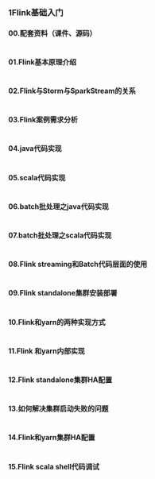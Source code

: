 ### 1Flink基础入门
#### 00.配套资料（课件、源码）
```java

```
#### 01.Flink基本原理介绍		
```java

```
#### 02.Flink与Storm与SparkStream的关系		
```java

```
#### 03.Flink案例需求分析		
```java

```
#### 04.java代码实现		
```java

```
#### 05.scala代码实现		
```java

```
#### 06.batch批处理之java代码实现		
```java

```
#### 07.batch批处理之scala代码实现		
```java

```
#### 08.Flink streaming和Batch代码层面的使用		
```java

```
#### 09.Flink standalone集群安装部署		
```java

```
#### 10.Flink和yarn的两种实现方式		
```java

```
#### 11.Flink 和yarn内部实现		
```java

```
#### 12.Flink standalone集群HA配置		
```java

```
#### 13.如何解决集群启动失败的问题		
```java

```
#### 14.Flink和yarn集群HA配置		
```java

```
#### 15.Flink scala shell代码调试		
```java

```
